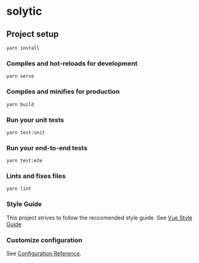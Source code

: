 # solytic

## Project setup
```
yarn install
```

### Compiles and hot-reloads for development
```
yarn serve
```

### Compiles and minifies for production
```
yarn build
```

### Run your unit tests
```
yarn test:unit
```

### Run your end-to-end tests
```
yarn test:e2e
```

### Lints and fixes files
```
yarn lint
```

### Style Guide

This project strives to follow the reccomended style guide. See [Vue Style Guide](https://v3.vuejs.org/style-guide/#style-guide)

### Customize configuration
See [Configuration Reference](https://cli.vuejs.org/config/).
